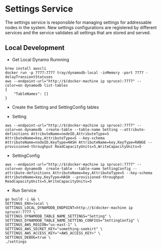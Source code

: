 # Settings Service
The settings service is responsible for managing settings for addressable nodes in the system. New settings configurations are registered by different services
and the service validates all settings that are stored and served.

## Local Development
* Get Local Dynamo Runnning

```
brew install awscli
docker run -p 7777:7777 tray/dynamodb-local -inMemory -port 7777 -delayTransientStatuses
aws --endpoint-url="http://$(docker-machine ip spruce):7777" --color=on dynamodb list-tables
{
    "TableNames": []
}
```

* Create the Setting and SettingConfig tables

- Setting
```
aws --endpoint-url="http://$(docker-machine ip spruce):7777" --color=on dynamodb  create-table --table-name Setting --attribute-definitions AttributeName=nodeID,AttributeType=S AttributeName=key,AttributeType=S --key-schema AttributeName=nodeID,KeyType=HASH AttributeName=key,KeyType=RANGE --provisioned-throughput ReadCapacityUnits=5,WriteCapacityUnits=5
```

- SettingConfig
```
aws --endpoint-url="http://$(docker-machine ip spruce):7777" --color=on dynamodb  create-table --table-name SettingConfig --attribute-definitions AttributeName=key,AttributeType=S --key-schema AttributeName=key,KeyType=HASH --provisioned-throughput ReadCapacityUnits=5,WriteCapacityUnits=5
```

* Run Service

```
go build -i && \
SETTINGS_ENV=local \
SETTINGS_LOCAL_DYNAMODB_ENDPOINT=http://$(docker-machine ip spruce):7777 \
SETTINGS_DYNAMODB_TABLE_NAME_SETTINGS="Setting" \
SETTINGS_DYNAMODB_TABLE_NAME_SETTING_CONFIGS="SettingConfig" \
SETTINGS_AWS_REGION="us-east-1" \
SETTINGS_AWS_SECRET_KEY="something-seekirt" \
SETTINGS_AWS_ACCESS_KEY="<AWS_ACCESS_KEY>" \
SETTINGS_DEBUG=true \
./settings
```